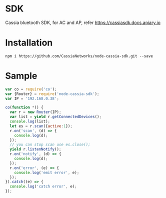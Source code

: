 # SDK
Cassia bluetooth SDK, for AC and AP, refer https://cassiasdk.docs.apiary.io

# Installation
``` npm i https://github.com/CassiaNetworks/node-cassia-sdk.git --save ```


# Sample
```javascript
var co = require('co');
var {Router} = require('node-cassia-sdk');
var IP = '192.168.0.38';

co(function *() {
  var r = new Router(IP);  
  var list = yield r.getConnectedDevices();
  console.log(list);
  let es = r.scan({active:1});
  r.on('scan', (d) => {
    console.log(d);
  });
  // you can stop scan use es.close();
  yield r.listenNotify();
  r.on('notify', (d) => {
    console.log(d);
  });
  r.on('error', (e) => {
    console.log('emit error', e);
  });
}).catch((e) => {
  console.log('catch error', e);
});
```